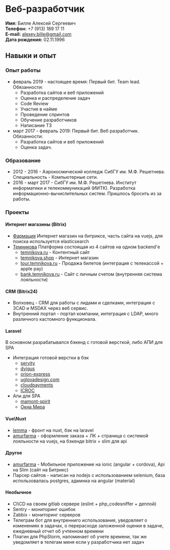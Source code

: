 # Веб-разработчик


**Имя:** Билле Алексей Сергеевич \
**Телефон:** +7 (913) 189 17 11 \
**E-mail:** alexey.bille@gmail.com \
**Дата рождения:** 02.11.1996 

## Навыки и опыт

### Опыт работы
- февраль 2019 - настоящее время: Первый бит. Team lead. \
Обязанности: 
  - Разработка сайтов и веб приложений 
  - Оценка и распределение задач
  - Code Review
  - Участие в найме
  - Проведение спринтов
  - Обучение разработчиков
  - Написание ТЗ
- март 2017 - февраль 2019: Первый бит. Веб разработчик. \
Обязанности:
  - Разработка сайтов и веб приложений
  - Оценка задач.
  
### Образование
- 2012 - 2016 - Аэрокосмический колледж СибГУ им. М.Ф. Решетнева. Специальность - Компьютерные сети.
- 2016 - март 2017 - СибГУ им. М.Ф. Решетнева. Институт информатики и телекоммуникаций (ИИТК). 
Разработка информационно-вычислительных систем. Пришлось бросить из за работы.


### Проекты
#### Интернет магазины (Bitrix)
- [Фармация](https://24farmacia.ru/) Интернет магазин на битриксе, часть сайта на vuejs, для поиска используется elasticsearch
- [Темникова](https://temnikova.ru/) Платформа состоящая из 4 сайтов на одном backend'е
  - [temnikova.ru](https://temnikova.ru/) - Контентный сайт
  - [temnikova.shop](https://temnikova.shop/) - Интернет магазин
  - [tour.temnikova.ru](https://temnikova.shop/) - Продажа билетов (интеграция с телекассой + apple pay)
  - [bank.temnikova.ru](https://bank.temnikova.ru/) - Сайт с личным счетом (внутренняя система лояльности)
#### CRM (Bitrix24)
- Волховец - CRM для работы с лидами и сделками, интеграция с 3CAD и MSDAX через веб сервис.
- Внутренний портал - портал компании, интеграция с LDAP, много различного кастомного функционала.

#### Laravel
В основном разрабатывался бэкенд с готовой версткой, либо АПИ для SPA
- Интеграция готовой верстки в бэк
  - [servity](http://www.servity.ru/)
  - [dvigus](https://dvigus.ru/)
  - [orion-express](https://www.orion-express.ru/)
  - [uglovadesign.com](https://uglovadesign.com/)
  - [cloudpayments](https://www.cloudpayments.ru/)
  - [ICROC](https://icroc.ru/)
- Апи для SPA
  - [mamont-spirit](https://mamont-spirits.com/ru/attention)
  - [Окна Мира](https://f-okna-mira.pink-code.ru/)
#### Vue\Nuxt
- [lemma](https://place.lemma.ru/) - фронт на nuxt, бэк на laravel
- [amurfarma](https://amurfarma.ru/) - оформление заказа + ЛК + страница с системой лояльности на vuejs, на бэкенде bitrix + slim для api


#### Другое
- [amurfarma](https://play.google.com/store/apps/details?id=ru.amurfarma.mobile.app&hl=ru) - Мобильное приложение на ionic (angular + cordova), Api на Slim (сайт на Битрикс)
- Парсер сайтов - написан на nodejs с использованием selenium, база использовалась postgres, админка на angular (material)

#### Необычное
- CI\CD на своем gitlab сервере (eslint + php_codesniffer + деплой) 
- Sentry - мониторинг ошибок
- Zabbix - мониторинг серверов
- Телеграм бот для внутренниго использования, уведовляет о изменениях в задачах, о перерасходе заложенной оценки в задаче, ежедневный отчет об учтенном времени
- Плагин для PhpStorm, напоминает об учете времени, так же уведомляет в телегам меня если у разработчика нет задач
